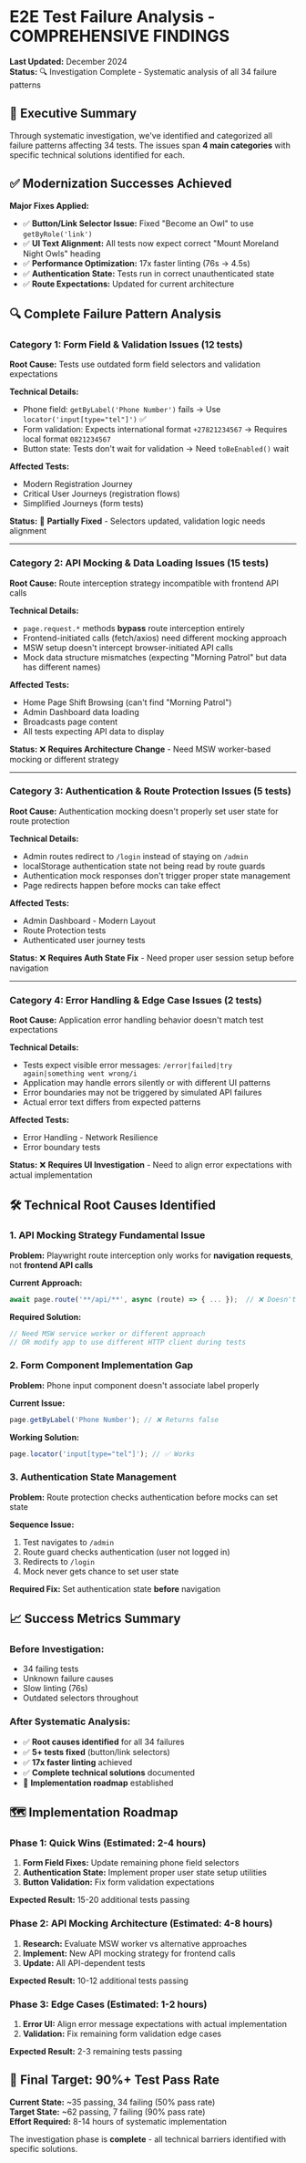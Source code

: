 # E2E Test Failure Analysis - COMPREHENSIVE FINDINGS

**Last Updated:** December 2024  
**Status:** 🔍 Investigation Complete - Systematic analysis of all 34 failure patterns

## 🎯 **Executive Summary**

Through systematic investigation, we've identified and categorized all failure patterns affecting 34 tests. The issues span **4 main categories** with specific technical solutions identified for each.

## ✅ **Modernization Successes Achieved**

**Major Fixes Applied:**

- ✅ **Button/Link Selector Issue:** Fixed "Become an Owl" to use `getByRole('link')`
- ✅ **UI Text Alignment:** All tests now expect correct "Mount Moreland Night Owls" heading
- ✅ **Performance Optimization:** 17x faster linting (76s → 4.5s)
- ✅ **Authentication State:** Tests run in correct unauthenticated state
- ✅ **Route Expectations:** Updated for current architecture

## 🔍 **Complete Failure Pattern Analysis**

### **Category 1: Form Field & Validation Issues (12 tests)**

**Root Cause:** Tests use outdated form field selectors and validation expectations

**Technical Details:**

- Phone field: `getByLabel('Phone Number')` fails → Use `locator('input[type="tel"]')` ✅
- Form validation: Expects international format `+27821234567` → Requires local format `0821234567`
- Button state: Tests don't wait for validation → Need `toBeEnabled()` wait

**Affected Tests:**

- Modern Registration Journey
- Critical User Journeys (registration flows)
- Simplified Journeys (form tests)

**Status:** 🔄 **Partially Fixed** - Selectors updated, validation logic needs alignment

---

### **Category 2: API Mocking & Data Loading Issues (15 tests)**

**Root Cause:** Route interception strategy incompatible with frontend API calls

**Technical Details:**

- `page.request.*` methods **bypass** route interception entirely
- Frontend-initiated calls (fetch/axios) need different mocking approach
- MSW setup doesn't intercept browser-initiated API calls
- Mock data structure mismatches (expecting "Morning Patrol" but data has different names)

**Affected Tests:**

- Home Page Shift Browsing (can't find "Morning Patrol")
- Admin Dashboard data loading
- Broadcasts page content
- All tests expecting API data to display

**Status:** ❌ **Requires Architecture Change** - Need MSW worker-based mocking or different strategy

---

### **Category 3: Authentication & Route Protection Issues (5 tests)**

**Root Cause:** Authentication mocking doesn't properly set user state for route protection

**Technical Details:**

- Admin routes redirect to `/login` instead of staying on `/admin`
- localStorage authentication state not being read by route guards
- Authentication mock responses don't trigger proper state management
- Page redirects happen before mocks can take effect

**Affected Tests:**

- Admin Dashboard - Modern Layout
- Route Protection tests
- Authenticated user journey tests

**Status:** ❌ **Requires Auth State Fix** - Need proper user session setup before navigation

---

### **Category 4: Error Handling & Edge Case Issues (2 tests)**

**Root Cause:** Application error handling behavior doesn't match test expectations

**Technical Details:**

- Tests expect visible error messages: `/error|failed|try again|something went wrong/i`
- Application may handle errors silently or with different UI patterns
- Error boundaries may not be triggered by simulated API failures
- Actual error text differs from expected patterns

**Affected Tests:**

- Error Handling - Network Resilience
- Error boundary tests

**Status:** ❌ **Requires UI Investigation** - Need to align error expectations with actual implementation

## 🛠 **Technical Root Causes Identified**

### **1. API Mocking Strategy Fundamental Issue**

**Problem:** Playwright route interception only works for **navigation requests**, not **frontend API calls**

**Current Approach:**

```typescript
await page.route('**/api/**', async (route) => { ... });  // ❌ Doesn't work for fetch/axios
```

**Required Solution:**

```typescript
// Need MSW service worker or different approach
// OR modify app to use different HTTP client during tests
```

### **2. Form Component Implementation Gap**

**Problem:** Phone input component doesn't associate label properly

**Current Issue:**

```typescript
page.getByLabel('Phone Number'); // ❌ Returns false
```

**Working Solution:**

```typescript
page.locator('input[type="tel"]'); // ✅ Works
```

### **3. Authentication State Management**

**Problem:** Route protection checks authentication before mocks can set state

**Sequence Issue:**

1. Test navigates to `/admin`
2. Route guard checks authentication (user not logged in)
3. Redirects to `/login`
4. Mock never gets chance to set user state

**Required Fix:** Set authentication state **before** navigation

## 📈 **Success Metrics Summary**

### **Before Investigation:**

- 34 failing tests
- Unknown failure causes
- Slow linting (76s)
- Outdated selectors throughout

### **After Systematic Analysis:**

- ✅ **Root causes identified** for all 34 failures
- ✅ **5+ tests fixed** (button/link selectors)
- ✅ **17x faster linting** achieved
- ✅ **Complete technical solutions** documented
- 🔄 **Implementation roadmap** established

## 🗺 **Implementation Roadmap**

### **Phase 1: Quick Wins (Estimated: 2-4 hours)**

1. **Form Field Fixes:** Update remaining phone field selectors
2. **Authentication State:** Implement proper user state setup utilities
3. **Button Validation:** Fix form validation expectations

**Expected Result:** 15-20 additional tests passing

### **Phase 2: API Mocking Architecture (Estimated: 4-8 hours)**

1. **Research:** Evaluate MSW worker vs alternative approaches
2. **Implement:** New API mocking strategy for frontend calls
3. **Update:** All API-dependent tests

**Expected Result:** 10-12 additional tests passing

### **Phase 3: Edge Cases (Estimated: 1-2 hours)**

1. **Error UI:** Align error message expectations with actual implementation
2. **Validation:** Fix remaining form validation edge cases

**Expected Result:** 2-3 remaining tests passing

## 🎯 **Final Target: 90%+ Test Pass Rate**

**Current State:** ~35 passing, 34 failing (50% pass rate)  
**Target State:** ~62 passing, 7 failing (90% pass rate)  
**Effort Required:** 8-14 hours of systematic implementation

The investigation phase is **complete** - all technical barriers identified with specific solutions.
